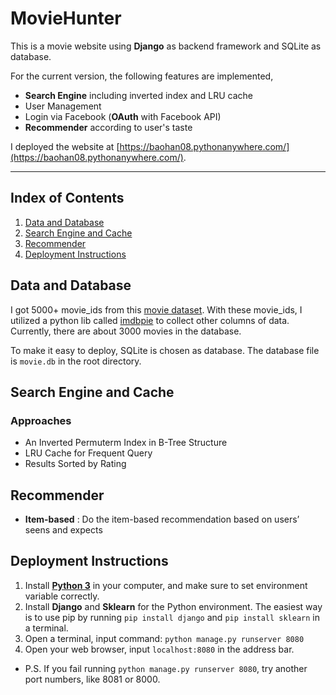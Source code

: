 # MovieHunter
This is a movie website using **Django** as backend framework and SQLite as database.

For the current version, the following features are implemented, 
- **Search Engine** including inverted index and LRU cache
- User Management
- Login via Facebook (**OAuth** with Facebook API)
- **Recommender** according to user's taste

I deployed the website at [https://baohan08.pythonanywhere.com/](https://baohan08.pythonanywhere.com/).

***

## Index of Contents
1. [Data and Database](#data-and-database)
2. [Search Engine and Cache](#search-engine)
3. [Recommender](#recommender)
4. [Deployment Instructions](#deployment-instructions)


<a name="data-and-database"></a>

## Data and Database 
I got 5000+ movie_ids from this [movie dataset](https://www.kaggle.com/oxanozaep/imdb-eda/data). With these movie_ids, I utilized a python lib called [imdbpie](https://pypi.org/project/imdbpie/) to collect other columns of data. Currently, there are about 3000 movies in the database.

To make it easy to deploy, SQLite is chosen as database. The database file is `movie.db` in the root directory.


<a name="search-engine"></a>

## Search Engine and Cache

### Approaches
- An Inverted Permuterm Index in B-Tree Structure
- LRU Cache for Frequent Query
- Results Sorted by Rating


<a name="recommender"></a>

## Recommender

- **Item-based** : Do the item-based recommendation based on users’ seens and expects


<a name="deployment-instructions"></a>

## Deployment Instructions
1. Install [**Python 3**]( https://www.python.org/) in your computer, and make sure to set environment variable correctly.
2. Install **Django** and **Sklearn** for the Python environment. The easiest way is to use pip by running `pip install django` and `pip install sklearn` in a terminal.
3. Open a terminal, input command: `python manage.py runserver 8080`
4. Open your web browser, input `localhost:8080` in the address bar.
- P.S. If you fail running `python manage.py runserver 8080`, try another port numbers, like 8081 or 8000.

